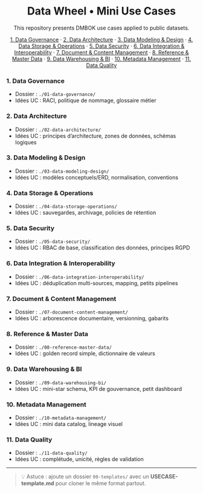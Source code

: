   
<h1 align="center"> Data Wheel • Mini Use Cases</h1>

<p align="center">
This repository presents DMBOK use cases applied to public datasets.
</p>


<p align="center">
  <a href="#01">1. Data Governance</a> ·
  <a href="#02">2. Data Architecture</a> ·
  <a href="#03">3. Data Modeling & Design</a> ·
  <a href="#04">4. Data Storage & Operations</a> ·
  <a href="#05">5. Data Security</a> ·
  <a href="#06">6. Data Integration & Interoperability</a> ·
  <a href="#07">7. Document & Content Management</a> ·
  <a href="#08">8. Reference & Master Data</a> ·
  <a href="#09">9. Data Warehousing & BI</a> ·
  <a href="#10">10. Metadata Management</a> ·
  <a href="#11">11. Data Quality</a>
</p>




### <a id="01"></a>1. Data Governance
- Dossier : `./01-data-governance/`
- Idées UC : RACI, politique de nommage, glossaire métier

### <a id="02"></a>2. Data Architecture
- Dossier : `./02-data-architecture/`
- Idées UC : principes d’architecture, zones de données, schémas logiques

### <a id="03"></a>3. Data Modeling & Design
- Dossier : `./03-data-modeling-design/`
- Idées UC : modèles conceptuels/ERD, normalisation, conventions

### <a id="04"></a>4. Data Storage & Operations
- Dossier : `./04-data-storage-operations/`
- Idées UC : sauvegardes, archivage, policies de rétention

### <a id="05"></a>5. Data Security
- Dossier : `./05-data-security/`
- Idées UC : RBAC de base, classification des données, principes RGPD

### <a id="06"></a>6. Data Integration & Interoperability
- Dossier : `./06-data-integration-interoperability/`
- Idées UC : déduplication multi-sources, mapping, petits pipelines

### <a id="07"></a>7. Document & Content Management
- Dossier : `./07-document-content-management/`
- Idées UC : arborescence documentaire, versionning, gabarits

### <a id="08"></a>8. Reference & Master Data
- Dossier : `./08-reference-master-data/`
- Idées UC : golden record simple, dictionnaire de valeurs

### <a id="09"></a>9. Data Warehousing & BI
- Dossier : `./09-data-warehousing-bi/`
- Idées UC : mini-star schema, KPI de gouvernance, petit dashboard

### <a id="10"></a>10. Metadata Management
- Dossier : `./10-metadata-management/`
- Idées UC : mini data catalog, lineage visuel

### <a id="11"></a>11. Data Quality
- Dossier : `./11-data-quality/`
- Idées UC : complétude, unicité, règles de validation

---

> 💡 Astuce : ajoute un dossier `00-templates/` avec un **USECASE-template.md** pour cloner le même format partout.
